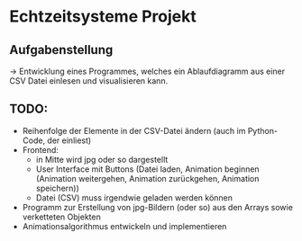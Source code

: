 # Echtzeitsysteme Projekt

## Aufgabenstellung
-> Entwicklung eines Programmes, welches ein Ablaufdiagramm aus einer CSV Datei einlesen und visualisieren kann.

## TODO:
* Reihenfolge der Elemente in der CSV-Datei ändern (auch im Python-Code, der einliest)
* Frontend: 
    * in Mitte wird jpg oder so dargestellt
    * User Interface mit Buttons (Datei laden, Animation beginnen (Animation weitergehen, Animation zurückgehen, Animation speichern))
    * Datei (CSV) muss irgendwie geladen werden können
* Programm zur Erstellung von jpg-Bildern (oder so) aus den Arrays sowie verketteten Objekten
* Animationsalgorithmus entwickeln und implementieren